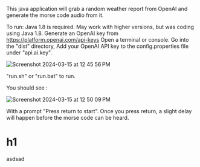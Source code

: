 This java application will grab a random weather report from OpenAI and generate the morse code audio from it.

To run:
Java 1.8 is required. May work with higher versions, but was coding using Java 1.8.
Generate an OpenAI key from https://platform.openai.com/api-keys
Open a terminal or console.
Go into the "dist" directory,
Add your OpenAI API key to the config.properties file under "api.ai.key".

![Screenshot 2024-03-15 at 12 45 56 PM](https://github.com/septantrionalis/MorseCodeGenerator/assets/16886560/30526995-d51a-4982-93a6-afa6996c6226)

"run.sh" or "run.bat" to run.

You should see :

![Screenshot 2024-03-15 at 12 50 09 PM](https://github.com/septantrionalis/MorseCodeGenerator/assets/16886560/cc9bce45-31e8-4745-9fbf-42a3ac19b118)

With a prompt "Press return to start".  Once you press return, a slight delay will happen before the morse code can be heard.

# h1
asdsad
